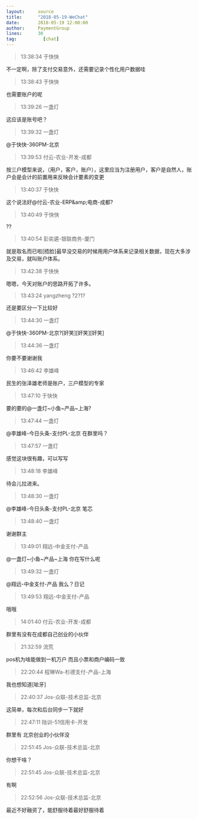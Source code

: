 ```yaml
---
layout:     source 
title:      "2018-05-19-WeChat"
date:       2018-05-19 12:00:00
author:     PaymentGroup
lines:      30 
tag:		  [chat]
---
```

> 13:38:34  于快快  
   
不一定啊，除了支付交易意外，还需要记录个性化用户数据哇  
   
> 13:38:43  于快快  
   
也需要账户的呢  
   
> 13:39:26  一盏灯  
   
这应该是账号吧？  
   
> 13:39:32  一盏灯  
   
@于快快-360PM-北京   
   
> 13:39:53  付云-农业-开发-成都  
   
按三户模型来说，（用户，客户，账户），这里应当为注册用户，客户是自然人，账户会是会计的前置用来反映会计要素的变更  
   
> 13:40:37  于快快  
   
这个说法好@付云-农业-ERP&amp;amp;电商-成都?  
   
> 13:40:49  于快快  
   
??  
   
> 13:40:54  彭奕遴-银联商务-厦门  
   
就是取名而已啦[捂脸]最早没交易的时候用用户体系来记录相关数据，现在大多涉及交易，就叫账户体系。  
   
> 13:42:38  于快快  
   
嗯嗯，今天对账户的思路开拓了许多。  
   
> 13:43:24  yangzheng ?2?1?  
   
还是要区分一下比较好  
   
> 13:44:30  一盏灯  
   
@于快快-360PM-北京?[奸笑][奸笑][奸笑]  
   
> 13:44:36  一盏灯  
   
你要不要谢谢我  
   
> 13:46:42  李雄峰  
   
民生的张泽雄老师是账户，三户模型的专家  
   
> 13:47:10  于快快  
   
要的要的@一盏灯~小鱼~产品~上海?  
   
> 13:47:44  一盏灯  
   
@李雄峰-今日头条-支付PL-北京 在群里吗？  
   
> 13:47:57  一盏灯  
   
感觉这块很有趣，可以写写  
   
> 13:48:18  李雄峰  
   
待会儿拉进来。  
   
> 13:48:30  一盏灯  
   
@李雄峰-今日头条-支付PL-北京 笔芯  
   
> 13:48:40  一盏灯  
   
谢谢群主  
   
> 13:49:01  翔远-中金支付-产品  
   
@一盏灯~小鱼~产品~上海 你在写什么呢   
   
> 13:49:32  一盏灯  
   
@翔远-中金支付-产品 我么？日记  
   
> 13:49:53  翔远-中金支付-产品  
   
哦哦   
   
> 14:01:40  付云-农业-开发-成都  
   
群里有没有在成都自己创业的小伙伴  
   
> 21:32:59  流荒  
   
pos机为啥能做到一机万户 而且小票和商户编码一致  
   
> 22:20:44  程琳Wa-杉德支付-产品-上海  
   
我也想知道[呲牙]  
   
> 22:40:37  Jos-众联-技术总监-北京  
   
这简单，每次和后台同步一下就好  
   
> 22:47:11  陆训-51信用卡-开发  
   
群里有 北京创业的小伙伴没  
   
> 22:51:45  Jos-众联-技术总监-北京  
   
你想干啥？  
   
> 22:51:45  Jos-众联-技术总监-北京  
   
有啊  
   
> 22:52:56  Jos-众联-技术总监-北京  
   
最近不好融资了，能舒服待着最好舒服待着  
   
